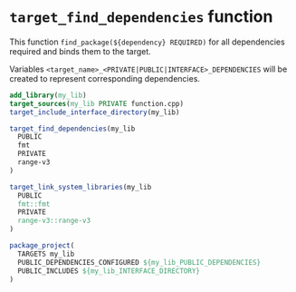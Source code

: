 # `target_find_dependencies` function

This function `find_package(${dependency} REQUIRED)` for all dependencies required and binds them to the target.

Variables `<target_name>_<PRIVATE|PUBLIC|INTERFACE>_DEPENDENCIES` will be created to represent corresponding dependencies.

```cmake
add_library(my_lib)
target_sources(my_lib PRIVATE function.cpp)
target_include_interface_directory(my_lib)

target_find_dependencies(my_lib
  PUBLIC
  fmt
  PRIVATE
  range-v3
)

target_link_system_libraries(my_lib
  PUBLIC
  fmt::fmt
  PRIVATE
  range-v3::range-v3
)

package_project(
  TARGETS my_lib
  PUBLIC_DEPENDENCIES_CONFIGURED ${my_lib_PUBLIC_DEPENDENCIES}
  PUBLIC_INCLUDES ${my_lib_INTERFACE_DIRECTORY}
)
```
